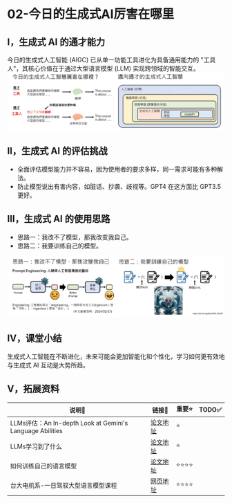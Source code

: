 # 02-今日的生成式AI厉害在哪里

## Ⅰ，生成式 AI 的通才能力
今日的生成式人工智能 (AIGC) 已从单一功能工具进化为具备通用能力的 "工具人"，其核心价值在于通过大型语言模型 (LLM) 实现跨领域的智能交互。
![image](./Figs/02-%E4%BB%8A%E6%97%A5%E7%9A%84%E7%94%9F%E6%88%90%E5%BC%8FAI%E5%8E%89%E5%AE%B3%E5%9C%A8%E5%93%AA%E9%87%8C-00.png)

## Ⅱ，生成式 AI 的评估挑战
- 全面评估模型能力并不容易，因为使用者的要求多样，同一需求可能有多种解法。
- 防止模型说出有害内容，如脏话、抄袭、歧视等。GPT4 在这方面比 GPT3.5 更好。

## Ⅲ，生成式 AI 的使用思路
- 思路一：我改不了模型，那我改变我自己。
- 思路二：我要训练自己的模型。

![image](./Figs/02-%E4%BB%8A%E6%97%A5%E7%9A%84%E7%94%9F%E6%88%90%E5%BC%8FAI%E5%8E%89%E5%AE%B3%E5%9C%A8%E5%93%AA%E9%87%8C-01.png)

## Ⅳ，课堂小结
生成式人工智能在不断进化，未来可能会更加智能化和个性化，学习如何更有效地与生成式 AI 互动是大势所趋。


## Ⅴ，拓展资料
| 说明🔎   | 链接🔗 | 重要⭐ | TODO✅ |
|--------|----------|--------|--------|
| LLMs评估：An In-depth Look at Gemini's Language Abilities | [论文地址](https://arxiv.org/abs/2312.11444) | ⭐ |
| LLMs学习到了什么  | [论文地址](https://arxiv.org/abs/2310.02207) | ⭐ |
| 如何训练自己的语言模型  | [论文地址](https://arxiv.org/abs/2401.03129)                  | ⭐⭐⭐⭐ |
| 台大电机系-一日驾驭大型语言模型课程  | [网页地址](https://taide.tw/index/resourcesList)  | ⭐⭐⭐⭐ |
